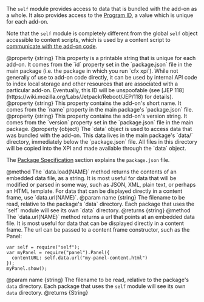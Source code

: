 <!-- edited by Erik Vold [erikvvold@gmail.com]  -->

The `self` module provides access to data that is bundled with the add-on
as a whole. It also provides access to the
[Program ID](dev-guide/addon-development/program-id.html), a value which is
unique for each add-on.

Note that the `self` module is completely different from the global `self`
object accessible to content scripts, which is used by a content script to
[communicate with the add-on code](dev-guide/addon-development/content-scripts/using-port.html).

<api name="id">
@property {string}
This property is a printable string that is unique for each add-on. It comes
from the `id` property set in the `package.json` file in the main package
(i.e. the package in which you run `cfx xpi`). While not generally of use to
add-on code directly, it can be used by internal API code to index local
storage and other resources that are associated with a particular add-on.
Eventually, this ID will be unspoofable (see
[JEP 118](https://wiki.mozilla.org/Labs/Jetpack/Reboot/JEP/118) for details).
</api>

<api name="name">
@property {string}
This property contains the add-on's short name. It comes from the `name`
property in the main package's `package.json` file.
</api>

<api name="version">
@property {string}
This property contains the add-on's version string. It comes from the
`version` property set in the `package.json` file in the main package.
</api>

<api name="data">
@property {object}
The `data` object is used to access data that was bundled with the add-on.
This data lives in the main package's `data/` directory, immediately below
the `package.json` file. All files in this directory will be copied into the
XPI and made available through the `data` object.

The [Package Specification](dev-guide/addon-development/package-spec.html)
section explains the `package.json` file.

<api name="data.load">
@method
The `data.load(NAME)` method returns the contents of an embedded data file,
as a string. It is most useful for data that will be modified or parsed in
some way, such as JSON, XML, plain text, or perhaps an HTML template. For
data that can be displayed directly in a content frame, use `data.url(NAME)`.
@param name {string} The filename to be read, relative to the
  package's `data` directory. Each package that uses the `self` module
  will see its own `data` directory.
@returns {string}
</api>

<api name="data.url">
@method
The `data.url(NAME)` method returns a url that points at an embedded
data file. It is most useful for data that can be displayed directly in a
content frame. The url can be passed to a content frame constructor, such
as the Panel:

    var self = require("self");
    var myPanel = require("panel").Panel({
      contentURL: self.data.url("my-panel-content.html")
    });
    myPanel.show();

@param name {string} The filename to be read, relative to the
  package's `data` directory. Each package that uses the `self` module
  will see its own `data` directory.
@returns {String}
</api>
</api>
